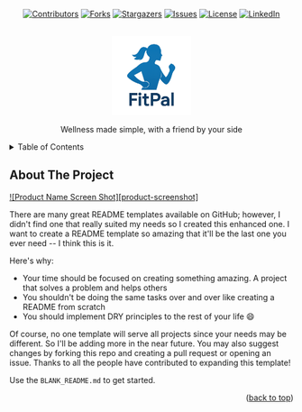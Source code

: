 <div align="center">

[![Contributors](https://img.shields.io/github/contributors/MayankPadhi-0709/FitPal.svg?style=for-the-badge)](https://github.com/MayankPadhi-0709/FitPal/graphs/contributors)
[![Forks](https://img.shields.io/github/forks/MayankPadhi-0709/FitPal.svg?style=for-the-badge&logo=github)](https://github.com/MayankPadhi-0709/FitPal/network/members)
[![Stargazers](https://img.shields.io/github/stars/MayankPadhi-0709/FitPal.svg?style=for-the-badge&logo=github)](https://github.com/MayankPadhi-0709/FitPal/stargazers)
[![Issues](https://img.shields.io/github/issues/MayankPadhi-0709/FitPal.svg?style=for-the-badge)](https://github.com/MayankPadhi-0709/FitPal/issues)
[![License](https://img.shields.io/github/license/MayankPadhi-0709/FitPal.svg?style=for-the-badge)](https://github.com/MayankPadhi-0709/FitPal/blob/main/LICENSE)
[![LinkedIn](https://img.shields.io/badge/-LinkedIn-0A66C2?style=for-the-badge&logo=linkedin&logoColor=white)](your-profile-url)

</div>

<!-- PROJECT LOGO -->
<br />
<div align="center">
  <a href="https://github.com/MayankPadhi-0709/FitPal.git">
    <img src="Images/fitpalLogo.png" alt="Logo" width="140" height="140">
  </a>

  <p align="center">
    Wellness made simple, with a friend by your side
  </p>
</div>


<!-- TABLE OF CONTENTS -->
<details>
  <summary>Table of Contents</summary>
  <ol>
    <li>
      <a href="#about-the-project">About The Project</a>
      <ul>
        <li><a href="#built-with">Built With</a></li>
      </ul>
    </li>
    <li>
      <a href="#getting-started">Getting Started</a>
      <ul>
        <li><a href="#prerequisites">Prerequisites</a></li>
        <li><a href="#installation">Installation</a></li>
      </ul>
    </li>
    <li><a href="#usage">Usage</a></li>
    <li><a href="#roadmap">Roadmap</a></li>
    <li><a href="#contributing">Contributing</a></li>
    <li><a href="#license">License</a></li>
    <li><a href="#contact">Contact</a></li>
    <li><a href="#acknowledgments">Acknowledgments</a></li>
  </ol>
</details>

<!-- ABOUT THE PROJECT -->
## About The Project

[![Product Name Screen Shot][product-screenshot]](https://example.com)

There are many great README templates available on GitHub; however, I didn't find one that really suited my needs so I created this enhanced one. I want to create a README template so amazing that it'll be the last one you ever need -- I think this is it.

Here's why:
* Your time should be focused on creating something amazing. A project that solves a problem and helps others
* You shouldn't be doing the same tasks over and over like creating a README from scratch
* You should implement DRY principles to the rest of your life :smile:

Of course, no one template will serve all projects since your needs may be different. So I'll be adding more in the near future. You may also suggest changes by forking this repo and creating a pull request or opening an issue. Thanks to all the people have contributed to expanding this template!

Use the `BLANK_README.md` to get started.

<p align="right">(<a href="#readme-top">back to top</a>)</p>
